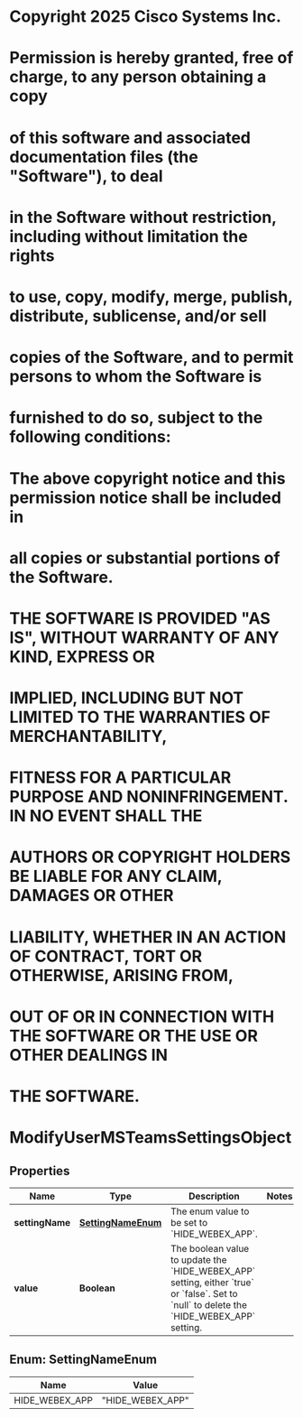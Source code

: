 <!--  Copyright 2025 Cisco Systems Inc.

Permission is hereby granted, free of charge, to any person obtaining a copy
of this software and associated documentation files (the "Software"), to deal
in the Software without restriction, including without limitation the rights
to use, copy, modify, merge, publish, distribute, sublicense, and/or sell
copies of the Software, and to permit persons to whom the Software is
furnished to do so, subject to the following conditions:

The above copyright notice and this permission notice shall be included in
all copies or substantial portions of the Software.

THE SOFTWARE IS PROVIDED "AS IS", WITHOUT WARRANTY OF ANY KIND, EXPRESS OR
IMPLIED, INCLUDING BUT NOT LIMITED TO THE WARRANTIES OF MERCHANTABILITY,
FITNESS FOR A PARTICULAR PURPOSE AND NONINFRINGEMENT. IN NO EVENT SHALL THE
AUTHORS OR COPYRIGHT HOLDERS BE LIABLE FOR ANY CLAIM, DAMAGES OR OTHER
LIABILITY, WHETHER IN AN ACTION OF CONTRACT, TORT OR OTHERWISE, ARISING FROM,
OUT OF OR IN CONNECTION WITH THE SOFTWARE OR THE USE OR OTHER DEALINGS IN
THE SOFTWARE.-->
# Copyright 2025 Cisco Systems Inc.
#
# Permission is hereby granted, free of charge, to any person obtaining a copy
# of this software and associated documentation files (the "Software"), to deal
# in the Software without restriction, including without limitation the rights
# to use, copy, modify, merge, publish, distribute, sublicense, and/or sell
# copies of the Software, and to permit persons to whom the Software is
# furnished to do so, subject to the following conditions:
#
# The above copyright notice and this permission notice shall be included in
# all copies or substantial portions of the Software.
#
# THE SOFTWARE IS PROVIDED "AS IS", WITHOUT WARRANTY OF ANY KIND, EXPRESS OR
# IMPLIED, INCLUDING BUT NOT LIMITED TO THE WARRANTIES OF MERCHANTABILITY,
# FITNESS FOR A PARTICULAR PURPOSE AND NONINFRINGEMENT. IN NO EVENT SHALL THE
# AUTHORS OR COPYRIGHT HOLDERS BE LIABLE FOR ANY CLAIM, DAMAGES OR OTHER
# LIABILITY, WHETHER IN AN ACTION OF CONTRACT, TORT OR OTHERWISE, ARISING FROM,
# OUT OF OR IN CONNECTION WITH THE SOFTWARE OR THE USE OR OTHER DEALINGS IN
# THE SOFTWARE.



# ModifyUserMSTeamsSettingsObject


## Properties

| Name | Type | Description | Notes |
|------------ | ------------- | ------------- | -------------|
|**settingName** | [**SettingNameEnum**](#SettingNameEnum) | The enum value to be set to &#x60;HIDE_WEBEX_APP&#x60;. |  |
|**value** | **Boolean** | The boolean value to update the &#x60;HIDE_WEBEX_APP&#x60; setting, either &#x60;true&#x60; or &#x60;false&#x60;. Set to &#x60;null&#x60; to delete the &#x60;HIDE_WEBEX_APP&#x60; setting. |  |



## Enum: SettingNameEnum

| Name | Value |
|---- | -----|
| HIDE_WEBEX_APP | &quot;HIDE_WEBEX_APP&quot; |



